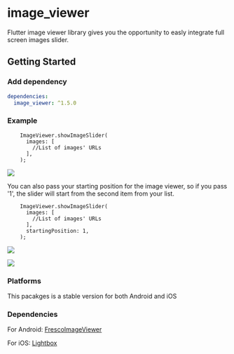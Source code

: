 # image_viewer

Flutter image viewer library gives you the opportunity to easly integrate full screen images slider.

## Getting Started

### Add dependency

```yaml
dependencies:
  image_viewer: ^1.5.0
```

### Example

```
    ImageViewer.showImageSlider(
      images: [
        //List of images' URLs
      ],
    );
```

![](https://media.giphy.com/media/l0uV5AudZ3o6mnz9dc/giphy.gif)

 You can also pass your starting position for the image viewer, so if you pass '1', the slider will start from the second item from your list.


```
    ImageViewer.showImageSlider(
      images: [
        //List of images' URLs
      ],
      startingPosition: 1,
    );
```

![](https://media.giphy.com/media/ekM4QFeYolP3E1Su64/giphy.gif)


![](https://media.giphy.com/media/fY5XOEdmnQ7EtQCemV/giphy.gif)


### Platforms

This pacakges is a stable version for both Android and iOS


### Dependencies

For Android: [FrescoImageViewer](https://github.com/stfalcon-studio/FrescoImageViewer)

For iOS: [Lightbox](https://github.com/hyperoslo/Lightbox)




